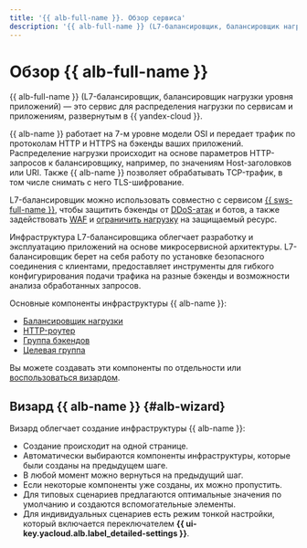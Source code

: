 ```yaml
---
title: '{{ alb-full-name }}. Обзор сервиса'
description: '{{ alb-full-name }} (L7-балансировщик, балансировщик нагрузки уровня приложений) — это сервис для распределения нагрузки по сервисам и приложениям, развернутым в {{ yandex-cloud }}. {{ alb-name }} работает на 7-м уровне модели OSI и передает трафик по протоколам HTTP и HTTPS на бэкенды ваших приложений.'
---
```


# Обзор {{ alb-full-name }}

{{ alb-full-name }} (L7-балансировщик, балансировщик нагрузки уровня приложений) — это сервис для распределения нагрузки по сервисам и приложениям, развернутым в {{ yandex-cloud }}.

{{ alb-name }} работает на 7-м уровне модели OSI и передает трафик по протоколам HTTP и HTTPS на бэкенды ваших приложений. Распределение нагрузки происходит на основе параметров HTTP-запросов к балансировщику, например, по значениям Host-заголовков или URI. Также {{ alb-name }} позволяет обрабатывать TCP-трафик, в том числе снимать с него TLS-шифрование.

L7-балансировщик можно использовать совместно с сервисом [{{ sws-full-name }}](../../smartwebsecurity/concepts/index.md), чтобы защитить бэкенды от [DDoS-атак](../../glossary/ddos.md) и ботов, а также задействовать [WAF](../../smartwebsecurity/concepts/waf.md) и [ограничить нагрузку](../../smartwebsecurity/concepts/arl.md) на защищаемый ресурс.

Инфраструктура L7-балансировщика облегчает разработку и эксплуатацию приложений на основе микросервисной архитектуры. L7-балансировщик берет на себя работу по установке безопасного соединения с клиентами, предоставляет инструменты для гибкого конфигурирования подачи трафика на разные бэкенды и возможности анализа обработанных запросов.

Основные компоненты инфраструктуры {{ alb-name }}:

* [Балансировщик нагрузки](application-load-balancer.md)
* [HTTP-роутер](http-router.md)
* [Группа бэкендов](backend-group.md)
* [Целевая группа](target-group.md)

Вы можете создавать эти компоненты по отдельности или [воспользоваться визардом](../quickstart-wizard.md).

## Визард {{ alb-name }} {#alb-wizard}

Визард облегчает создание инфраструктуры {{ alb-name }}:

* Создание происходит на одной странице.
* Автоматически выбираются компоненты инфраструктуры, которые были созданы на предыдущем шаге.
* В любой момент можно вернуться на предыдущий шаг.
* Если некоторые компоненты уже созданы, их можно пропустить.
* Для типовых сценариев предлагаются оптимальные значения по умолчанию и создаются вспомогательные элементы.
* Для индивидуальных сценариев есть режим тонкой настройки, который включается переключателем **{{ ui-key.yacloud.alb.label_detailed-settings }}**.

